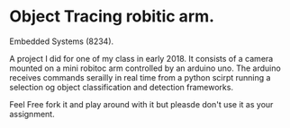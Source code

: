 # Object Tracing robitic arm.
Embedded Systems (8234).

A project I did for one of my class in early 2018. 
It consists of a camera mounted on a mini robitoc arm controlled by an arduino uno. 
The arduino receives commands serailly in real time from a python scirpt running a selection og object classification and detection frameworks. 

Feel Free fork it and play around with it but pleasde don't use it as your assignment. 


